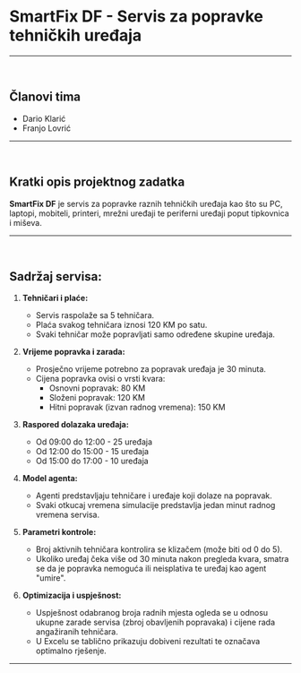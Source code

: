 # SmartFix DF - Servis za popravke tehničkih uređaja

---

&nbsp;

## Članovi tima

- Dario Klarić
- Franjo Lovrić

---

&nbsp;

## Kratki opis projektnog zadatka

**SmartFix DF** je servis za popravke raznih tehničkih uređaja kao što su PC, laptopi, mobiteli, printeri, mrežni uređaji te periferni uređaji poput tipkovnica i miševa. 

---

&nbsp;

## Sadržaj servisa:

1. **Tehničari i plaće:**
   - Servis raspolaže sa 5 tehničara.
   - Plaća svakog tehničara iznosi 120 KM po satu.
   - Svaki tehničar može popravljati samo određene skupine uređaja.

2. **Vrijeme popravka i zarada:**
   - Prosječno vrijeme potrebno za popravak uređaja je 30 minuta.
   - Cijena popravka ovisi o vrsti kvara:
     - Osnovni popravak: 80 KM
     - Složeni popravak: 120 KM
     - Hitni popravak (izvan radnog vremena): 150 KM

3. **Raspored dolazaka uređaja:**
   - Od 09:00 do 12:00 - 25 uređaja
   - Od 12:00 do 15:00 - 15 uređaja
   - Od 15:00 do 17:00 - 10 uređaja

4. **Model agenta:**
   - Agenti predstavljaju tehničare i uređaje koji dolaze na popravak.
   - Svaki otkucaj vremena simulacije predstavlja jedan minut radnog vremena servisa.

5. **Parametri kontrole:**
   - Broj aktivnih tehničara kontrolira se klizačem (može biti od 0 do 5).
   - Ukoliko uređaj čeka više od 30 minuta nakon pregleda kvara, smatra se da je popravka nemoguća ili neisplativa te uređaj kao agent "umire".

6. **Optimizacija i uspješnost:**
   - Uspješnost odabranog broja radnih mjesta ogleda se u odnosu ukupne zarade servisa (zbroj obavljenih popravaka) i cijene rada angažiranih tehničara.
   - U Excelu se tablično prikazuju dobiveni rezultati te označava optimalno rješenje.
   
---

&nbsp;